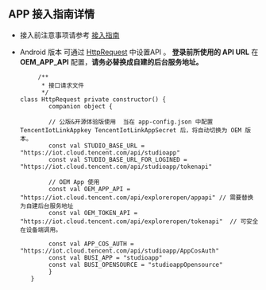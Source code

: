 ## APP 接入指南详情

- 接入前注意事项请参考 [接入指南](https://github.com/tencentyun/iot-link-android/blob/master/doc/%E7%AC%AC%E4%B8%89%E6%96%B9%E5%AE%9A%E5%88%B6APP%E6%8E%A5%E5%85%A5%E6%8C%87%E5%8D%97.md)   

- Android 版本 可通过 [HttpRequest](https://github.com/tencentyun/iot-link-android/blob/master/app/src/main/java/com/tencent/iot/explorer/link/kitlink/util/HttpRequest.kt) 中设置API 。
   **登录前所使用的 API URL** 在 **OEM_APP_API** 配置，**请务必替换成自建的后台服务地址。**   
      
   ```
        /**
         * 接口请求文件
         */
   class HttpRequest private constructor() {
           companion object {
                 
           // 公版&开源体验版使用  当在 app-config.json 中配置 TencentIotLinkAppkey TencentIotLinkAppSecret 后，将自动切换为 OEM 版本。
           const val STUDIO_BASE_URL = "https://iot.cloud.tencent.com/api/studioapp"
           const val STUDIO_BASE_URL_FOR_LOGINED = "https://iot.cloud.tencent.com/api/studioapp/tokenapi"

           // OEM App 使用
           const val OEM_APP_API = "https://iot.cloud.tencent.com/api/exploreropen/appapi" // 需要替换为自建后台服务地址
           const val OEM_TOKEN_API = "https://iot.cloud.tencent.com/api/exploreropen/tokenapi"  // 可安全在设备端调用。

           const val APP_COS_AUTH = "https://iot.cloud.tencent.com/api/studioapp/AppCosAuth"
           const val BUSI_APP = "studioapp"
           const val BUSI_OPENSOURCE = "studioappOpensource"
           }
      }   
  ```

